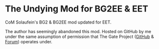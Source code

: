 # The Undying Mod for BG2EE & EET
CoM Solaufein's BG2 & BG2EE mod updated for EET.

The author has seemingly abandoned this mod.  Hosted on GitHub by me under the same assumption of permission that The Gate Project ([GitHub](https://github.com/orgs/The-Gate-Project/repositories) & [Forum](https://www.gibberlings3.net/forums/topic/36756-the-gate-project/page/1)) operates under.
